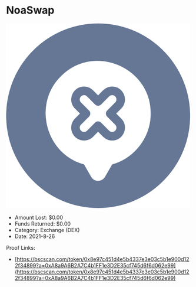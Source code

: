 # NoaSwap
![NoaSwap](/rektimages/NoaSwap.png)
- Amount Lost: $0.00
- Funds Returned: $0.00
- Category: Exchange (DEX)
- Date: 2021-8-26



Proof Links:
- [https://bscscan.com/token/0x8e97c451d4e5b4337e3e03c5b1e900d122f34899?a=0xA8a9A6B2A7C4b1FF1e3D2E35cf745d6f6d062e99](https://bscscan.com/token/0x8e97c451d4e5b4337e3e03c5b1e900d122f34899?a=0xA8a9A6B2A7C4b1FF1e3D2E35cf745d6f6d062e99)



